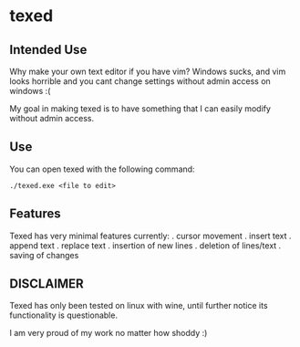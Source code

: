 # texed

## Intended Use
Why make your own text editor if you have vim?
  Windows sucks, and vim looks horrible and you cant change settings without admin access on windows :(

  My goal in making texed is to have something that I can easily modify without admin access.

## Use
You can open texed with the following command:
```
./texed.exe <file to edit>
```

## Features
Texed has very minimal features currently:
  . cursor movement
  . insert text
  . append text
  . replace text
  . insertion of new lines
  . deletion of lines/text
  . saving of changes

## DISCLAIMER
Texed has only been tested on linux with wine, until further notice its functionality is questionable.

I am very proud of my work no matter how shoddy :) 
